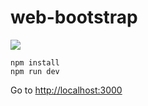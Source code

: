 # web-bootstrap

<a><img src="https://travis-ci.org/grasuxxxl/web-bootstrap.svg?branch=master" /></a>


```
npm install
npm run dev
```

Go to <a href="http://localhost:3000">http://localhost:3000</a>
